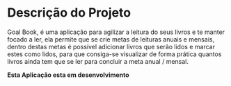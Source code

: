 
# Descrição do Projeto


Goal Book, é uma aplicação para agilizar a leitura do seus livros e te manter focado a ler, ela permite que se crie metas de leituras anuais e mensais, dentro destas metas é possível adicionar livros que serão lidos e marcar estes como lidos, para que consiga-se visualizar de forma prática quantos livros ainda tem que se ler para concluir a meta anual / mensal.


<strong>Esta Aplicação esta em desenvolvimento </strong>


